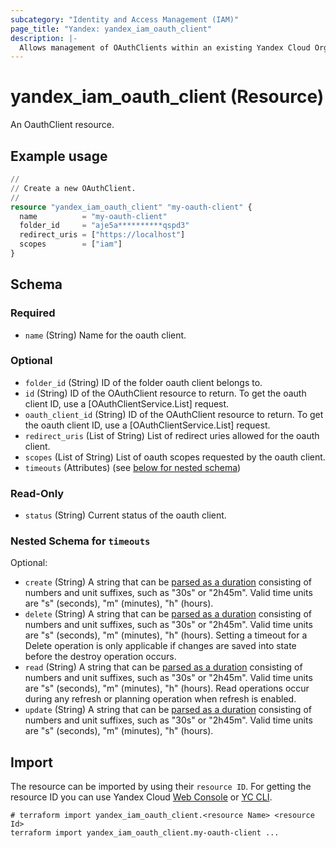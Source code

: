 ```yaml
---
subcategory: "Identity and Access Management (IAM)"
page_title: "Yandex: yandex_iam_oauth_client"
description: |-
  Allows management of OAuthClients within an existing Yandex Cloud Organization.
---
```


# yandex_iam_oauth_client (Resource)

An OauthClient resource.

## Example usage

```terraform
//
// Create a new OAuthClient.
//
resource "yandex_iam_oauth_client" "my-oauth-client" {
  name          = "my-oauth-client"
  folder_id 	= "aje5a**********qspd3"
  redirect_uris = ["https://localhost"]
  scopes        = ["iam"]
}
```

<!-- schema generated by tfplugindocs -->
## Schema

### Required

- `name` (String) Name for the oauth client.

### Optional

- `folder_id` (String) ID of the folder oauth client belongs to.
- `id` (String) ID of the OAuthClient resource to return.
 To get the oauth client ID, use a [OAuthClientService.List] request.
- `oauth_client_id` (String) ID of the OAuthClient resource to return.
 To get the oauth client ID, use a [OAuthClientService.List] request.
- `redirect_uris` (List of String) List of redirect uries allowed for the oauth client.
- `scopes` (List of String) List of oauth scopes requested by the oauth client.
- `timeouts` (Attributes) (see [below for nested schema](#nestedatt--timeouts))

### Read-Only

- `status` (String) Current status of the oauth client.

<a id="nestedatt--timeouts"></a>
### Nested Schema for `timeouts`

Optional:

- `create` (String) A string that can be [parsed as a duration](https://pkg.go.dev/time#ParseDuration) consisting of numbers and unit suffixes, such as "30s" or "2h45m". Valid time units are "s" (seconds), "m" (minutes), "h" (hours).
- `delete` (String) A string that can be [parsed as a duration](https://pkg.go.dev/time#ParseDuration) consisting of numbers and unit suffixes, such as "30s" or "2h45m". Valid time units are "s" (seconds), "m" (minutes), "h" (hours). Setting a timeout for a Delete operation is only applicable if changes are saved into state before the destroy operation occurs.
- `read` (String) A string that can be [parsed as a duration](https://pkg.go.dev/time#ParseDuration) consisting of numbers and unit suffixes, such as "30s" or "2h45m". Valid time units are "s" (seconds), "m" (minutes), "h" (hours). Read operations occur during any refresh or planning operation when refresh is enabled.
- `update` (String) A string that can be [parsed as a duration](https://pkg.go.dev/time#ParseDuration) consisting of numbers and unit suffixes, such as "30s" or "2h45m". Valid time units are "s" (seconds), "m" (minutes), "h" (hours).

## Import

The resource can be imported by using their `resource ID`. For getting the resource ID you can use Yandex Cloud [Web Console](https://console.yandex.cloud) or [YC CLI](https://yandex.cloud/docs/cli/quickstart).

```shell
# terraform import yandex_iam_oauth_client.<resource Name> <resource Id>
terraform import yandex_iam_oauth_client.my-oauth-client ...
```
